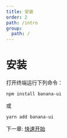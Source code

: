 ```yaml
---
title: 安装
order: 2
path: /intro
group:
  path: /
---
```


# 安装

打开终端运行下列命令：

```
npm install banana-ui
```

或

```
yarn add banana-ui
```

下一章: [快速开始](quickstart)
